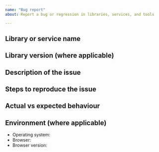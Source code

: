 ```yaml
---
name: "Bug report"
about: Report a bug or regression in libraries, services, and tools

---
```


<!--
    Please fill in as much of the template below as you’re able to. If you're unsure whether the issue already exists or how to fill in the template, open an issue anyway. Our team will help you to complete the rest.

    Your issue might already exist. If so, add a comment to the existing issue instead of creating a new one. You can find existing issues here:
    - an existing Github issue: https://github.com/hmrc/platui-support/issues
-->
## Library or service name
<!-- PlatUI looks after numerous libraries, services, and tools - please do specify which repository
your bug relates to. -->

## Library version (where applicable)
<!-- If the bug relates to a library or plugin, please include version to reproduce this bug. -->

## Description of the issue
<!-- A clear and concise summary of what the bug is. -->

## Steps to reproduce the issue
<!-- How can we reproduce this issue? If you think it will be helpful, please provide a small code snippet and/or screenshots. -->

## Actual vs expected behaviour
<!-- What is happening vs what would you expect to happen instead? -->

## Environment (where applicable)
<!-- Details of your operating system, browser, name and version of the library you’re using may help us to reproduce your issue. -->

- Operating system:
- Browser:
- Browser version:
